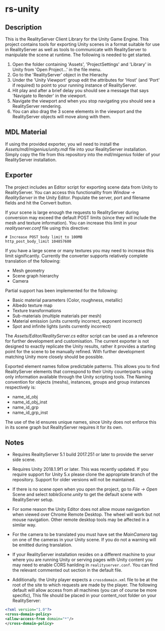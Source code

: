 # rs-unity

## Description

This is the RealityServer Client Library for the Unity Game Engine. This project contains tools for exporting Unity scenes in a format suitable for use in RealityServer as well as tools to communicate with RealityServer to manipulate the scene at runtime. The following is needed to get started.

1. Open the folder containing 'Assets', 'ProjectSettings' and 'Library' in Unity from 'Open Project...' in the file menu.
2. Go to the 'RealityServer' object in the Hierachy
3. Under the 'Unity Viewport' group edit the attributes for 'Host' (and 'Port' if required) to point to your running instance of RealityServer.
4. Hit play and after a brief delay you should see a message that says 'Navigate to Render' in the viewport.
5. Navigate the viewport and when you stop navigating you should see a RealityServer rendering.
6. You can also drag the 3 scene elements in the viewport and the RealityServer objects will move along with them.

## MDL Material

If using the provided exporter, you wil need to install the _Assets/mdl/migenius/unity.mdl_ file into your RealityServer installation. Simply copy the file from this repository into the _mdl/migenius_ folder of your RealityServer installation.

## Exporter

The project includes an Editor script for exporting scene data from Unity to RealityServer. You can access this functionality from _Window → RealityServer_ in the Unity Editor. Populate the server, port and filename fields and hit the Convert button.

If your scene is large enough the requests to RealityServer during conversion may exceed the default POST limits (since they will include the mesh and texture information). You can increase this limit in your _realityserver.conf_ file using this directive:

```
# Increase POST body limit to 100MB
http_post_body_limit 104857600
```

If you have a large scene or many textures you may need to increase this limit significantly. Currently the converter supports relatively complete translation of the following:

- Mesh geometry
- Scene graph hierarchy
- Camera

Partial support has been implemented for the following:

- Basic material parameters (Color, roughness, metallic)
- Albedo texture map
- Texture transformations
- Sub-materials (multiple materials per mesh)
- Material emission (units currently incorrect, exponent incorrect)
- Spot and infinite lights (units currently incorrect)

The _Assets/Editor/RealityServer.cs_ editor script can be used as a reference for further development and customisation. The current exporter is not designed to exactly replicate the Unity results, rather it provides a starting point for the scene to be manually refined. With further development matching Unity more closely should be possible.

Exported element names follow predictable patterns. This allows you to find RealityServer elements that correspond to their Unity counterparts using only information available through the Unity scripting tools. The Naming convention for objects (meshs), instances, groups and group instances respectively is:

- name_id_obj
- name_id_obj_inst
- name_id_grp
- name_id_grp_inst

The use of the id ensures unique names, since Unity does not enforce this in its scene graph but RealityServer requires it for its own.

## Notes

- Requires RealityServer 5.1 build 2017.251 or later to provide the server side scene.

- Requires Unity 2018.1.9f1 or later. This was recently updated. If you require support for Unity 5.x please clone the appropriate branch of the repository. Support for older versions will not be maintained.

- If there is no scene open when you open the project, go to _File → Open_ Scene and select _tableScene.unity_ to get the default scene with RealityServer setup.

- For some reason the Unity Editor does not allow mouse navigavtion when viewed over Chrome Remote Desktop. The wheel will work but not mouse navigation. Other remote desktop tools may be affected in a similar way.

- For the camera to be translated you must have set the _MainCamera_ tag on one of the cameras in your Unity scene. If you do not a warning will be emitted during translation.

- If your RealityServer installation resides on a different machine to your where you are running Unity or serving pages with Unity content you may need to enable CORS hanlding in ```realityserver.conf```. You can find the relevant commented out section in the default file.

- Additionally. the Unity player expects a ```crossdomain.xml``` file to be at the root of the site to which requests are made by the player. The following default will allow access from all machines (you can of course be more specific), This file should be placed in your content_root folder on your RealityServer:

```xml
<?xml version="1.0"?>
<cross-domain-policy>
<allow-access-from domain="*"/>
</cross-domain-policy>
```
